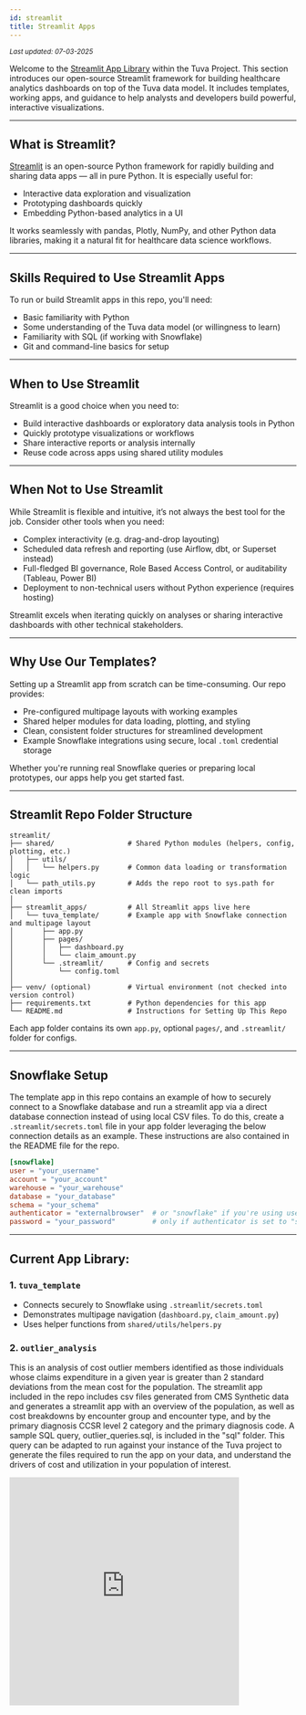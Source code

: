 ```yaml
---
id: streamlit
title: Streamlit Apps
---
```

<div style={{ marginTop: "-2rem", marginBottom: "1.5rem" }}>
  <small><em>Last updated: 07-03-2025</em></small>
</div>


Welcome to the [Streamlit App Library](https://github.com/tuva-health/streamlit.git) within the Tuva Project. This section introduces our open-source Streamlit framework for building healthcare analytics dashboards on top of the Tuva data model. It includes templates, working apps, and guidance to help analysts and developers build powerful, interactive visualizations.


---

## What is Streamlit?

[Streamlit](https://streamlit.io/) is an open-source Python framework for rapidly building and sharing data apps — all in pure Python. It is especially useful for:

- Interactive data exploration and visualization  
- Prototyping dashboards quickly  
- Embedding Python-based analytics in a UI  

It works seamlessly with pandas, Plotly, NumPy, and other Python data libraries, making it a natural fit for healthcare data science workflows.

---

## Skills Required to Use Streamlit Apps

To run or build Streamlit apps in this repo, you'll need:

- Basic familiarity with Python  
- Some understanding of the Tuva data model (or willingness to learn)  
- Familiarity with SQL (if working with Snowflake)  
- Git and command-line basics for setup  

---

## When to Use Streamlit

Streamlit is a good choice when you need to:

- Build interactive dashboards or exploratory data analysis tools in Python  
- Quickly prototype visualizations or workflows 
- Share interactive reports or analysis internally  
- Reuse code across apps using shared utility modules  

---

## When Not to Use Streamlit

While Streamlit is flexible and intuitive, it’s not always the best tool for the job. Consider other tools when you need:

- Complex interactivity (e.g. drag-and-drop layouting)  
- Scheduled data refresh and reporting (use Airflow, dbt, or Superset instead)  
- Full-fledged BI governance, Role Based Access Control, or auditability (Tableau, Power BI)  
- Deployment to non-technical users without Python experience (requires hosting)  

Streamlit excels when iterating quickly on analyses or sharing interactive dashboards with other technical stakeholders.

---

## Why Use Our Templates?

Setting up a Streamlit app from scratch can be time-consuming. Our repo provides:

- Pre-configured multipage layouts with working examples  
- Shared helper modules for data loading, plotting, and styling  
- Clean, consistent folder structures for streamlined development  
- Example Snowflake integrations using secure, local `.toml` credential storage  

Whether you're running real Snowflake queries or preparing local prototypes, our apps help you get started fast.

---

## Streamlit Repo Folder Structure

```
streamlit/
├── shared/                  # Shared Python modules (helpers, config, plotting, etc.)
│   ├── utils/
│   │   └── helpers.py       # Common data loading or transformation logic
│   └── path_utils.py        # Adds the repo root to sys.path for clean imports
│
├── streamlit_apps/          # All Streamlit apps live here
│   └── tuva_template/       # Example app with Snowflake connection and multipage layout
│       ├── app.py
│       ├── pages/
│       │   ├── dashboard.py
│       │   └── claim_amount.py
│       └── .streamlit/      # Config and secrets
│           └── config.toml
│
├── venv/ (optional)         # Virtual environment (not checked into version control)
├── requirements.txt         # Python dependencies for this app
└── README.md                # Instructions for Setting Up This Repo
```

Each app folder contains its own `app.py`, optional `pages/`, and `.streamlit/` folder for configs.

---

## Snowflake Setup

The template app in this repo contains an example of how to securely connect to a Snowflake database and run a streamlit app via a direct database connection instead of using local CSV files. To do this, create a `.streamlit/secrets.toml` file in your app folder leveraging the below connection details as an example. These instructions are also contained in the README file for the repo. 

```toml
[snowflake]
user = "your_username"
account = "your_account"
warehouse = "your_warehouse"
database = "your_database"
schema = "your_schema"
authenticator = "externalbrowser"  # or "snowflake" if you're using username/password auth
password = "your_password"         # only if authenticator is set to "snowflake"
```

---

## Current App Library:

### 1. `tuva_template`

- Connects securely to Snowflake using `.streamlit/secrets.toml`  
- Demonstrates multipage navigation (`dashboard.py`, `claim_amount.py`)  
- Uses helper functions from `shared/utils/helpers.py`  



### 2. `outlier_analysis`

This is an analysis of cost outlier members identified as those individuals whose claims expenditure in a given year is greater than 2 standard deviations from the mean cost for the population. The streamlit app included in the repo includes csv files generated from CMS Synthetic data and generates a streamlit app with an overview of the population, as well as cost breakdowns by encounter group and encounter type, and by the primary diagnosis CCSR level 2 category and the primary diagnosis code. A sample SQL query, outlier_queries.sql, is included in the "sql" folder. This query can be adapted to run against your instance of the Tuva project to generate the files required to run the app on your data, and understand the drivers of cost and utilization in your population of interest. 

<iframe 
  width="80%" 
  height="400" 
  src="https://www.youtube.com/embed/OFEMUzLGEds" 
  title="YouTube video player" 
  frameborder="0" 
  allow="accelerometer; autoplay; clipboard-write; encrypted-media; gyroscope; picture-in-picture; web-share" 
  referrerpolicy="strict-origin-when-cross-origin" 
  allowfullscreen>
</iframe>



